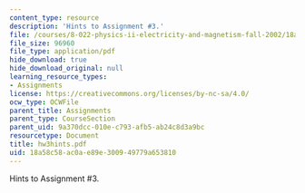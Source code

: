 ```yaml
---
content_type: resource
description: 'Hints to Assignment #3.'
file: /courses/8-022-physics-ii-electricity-and-magnetism-fall-2002/18a58c58ac0ae89e300949779a653810_hw3hints.pdf
file_size: 96960
file_type: application/pdf
hide_download: true
hide_download_original: null
learning_resource_types:
- Assignments
license: https://creativecommons.org/licenses/by-nc-sa/4.0/
ocw_type: OCWFile
parent_title: Assignments
parent_type: CourseSection
parent_uid: 9a370dcc-010e-c793-afb5-ab24c8d3a9bc
resourcetype: Document
title: hw3hints.pdf
uid: 18a58c58-ac0a-e89e-3009-49779a653810
---
```

Hints to Assignment #3.